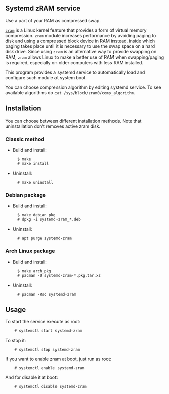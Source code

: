 Systemd zRAM service
--------------------

Use a part of your RAM as compressed swap.


[`zram`](https://en.wikipedia.org/wiki/Zram) is a Linux kernel feature
that provides a form of virtual memory compression. `zram` module increases
performance by avoiding paging to disk and using a compressed block device in
RAM instead, inside which paging takes place until it is necessary to use the
swap space on a hard disk drive. Since using `zram` is an alternative way to
provide swapping on RAM, `zram` allows Linux to make a better use of RAM when
swapping/paging is required, especially on older computers with less RAM
installed.

This program provides a systemd service to automatically load and configure
such module at system boot.

You can choose compression algorithm by editing systemd service. To see available 
algorithms do `cat /sys/block/zram0/comp_algorithm`.


Installation
------------

You can choose between different installation methods. Note that uninstallation
don't removes active zram disk.

### Classic method ###

- Build and install:

        $ make
        # make install

- Uninstall:

        # make uninstall

### Debian package ###

- Build and install:

        $ make debian_pkg
        # dpkg -i systemd-zram_*.deb

- Uninstall:

        # apt purge systemd-zram


### Arch Linux package

- Build and install:

        $ make arch_pkg
        # pacman -U systemd-zram-*.pkg.tar.xz

- Uninstall:

        # pacman -Rsc systemd-zram


Usage
-----

To start the service execute as root:

        # systemctl start systemd-zram

To stop it:

        # systemctl stop systemd-zram

If you want to enable zram at boot, just run as root:

        # systemctl enable systemd-zram

And for disable it at boot:

        # systemctl disable systemd-zram


